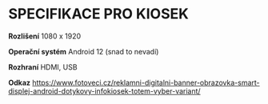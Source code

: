 # SPECIFIKACE PRO KIOSEK

**Rozlišení**
1080 x 1920

**Operační systém**
Android 12 (snad to nevadí)

**Rozhraní**
HDMI, USB

**Odkaz**
https://www.fotoveci.cz/reklamni-digitalni-banner-obrazovka-smart-displej-android-dotykovy-infokiosek-totem-vyber-variant/